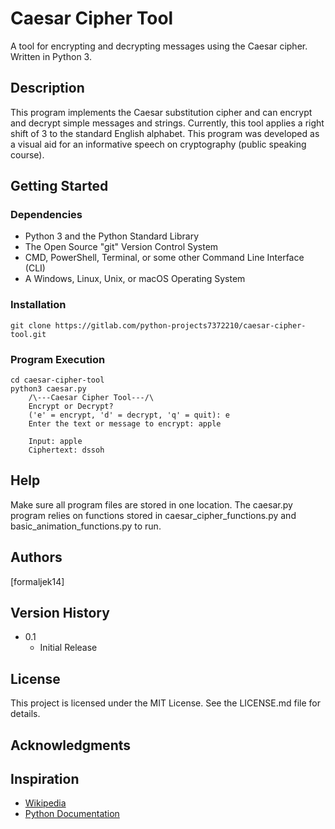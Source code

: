 # Caesar Cipher Tool

A tool for encrypting and decrypting messages using the Caesar cipher. Written in Python 3.

## Description

This program implements the Caesar substitution cipher and can encrypt and 
decrypt simple messages and strings. Currently, this tool applies a right shift 
of 3 to the standard English alphabet. This program was developed as a 
visual aid for an informative speech on cryptography 
(public speaking course). 

## Getting Started

### Dependencies

* Python 3 and the Python Standard Library
* The Open Source "git" Version Control System
* CMD, PowerShell, Terminal, or some other Command Line Interface (CLI) 
* A Windows, Linux, Unix, or macOS Operating System 

### Installation

```
git clone https://gitlab.com/python-projects7372210/caesar-cipher-tool.git
```

### Program Execution

```
cd caesar-cipher-tool
python3 caesar.py
    /\---Caesar Cipher Tool---/\
    Encrypt or Decrypt?
    ('e' = encrypt, 'd' = decrypt, 'q' = quit): e    
    Enter the text or message to encrypt: apple

    Input: apple
    Ciphertext: dssoh
```

## Help

Make sure all program files are stored in one location. The caesar.py program relies on functions stored in caesar_cipher_functions.py and basic_animation_functions.py to run. 

## Authors

[formaljek14]  

## Version History

* 0.1
    * Initial Release

## License

This project is licensed under the MIT License. See the LICENSE.md file for details.

## Acknowledgments

## Inspiration
* [Wikipedia](https://en.wikipedia.org/wiki/Caesar_cipher)
* [Python Documentation](https://docs.python.org/3/library/index.html)